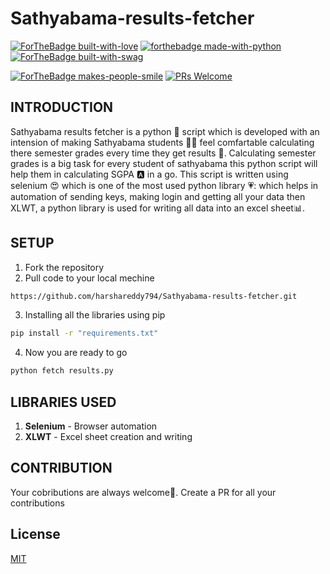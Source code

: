 # Sathyabama-results-fetcher
[![ForTheBadge built-with-love](http://ForTheBadge.com/images/badges/built-with-love.svg)](https://GitHub.com/harshareddy794/)
[![forthebadge made-with-python](http://ForTheBadge.com/images/badges/made-with-python.svg)](https://www.python.org/)
[![ForTheBadge built-with-swag](http://ForTheBadge.com/images/badges/built-with-swag.svg)](https://GitHub.com/harshareddy794/)

[![ForTheBadge makes-people-smile](http://ForTheBadge.com/images/badges/makes-people-smile.svg)](http://ForTheBadge.com)
[![PRs Welcome](https://img.shields.io/badge/PRs-welcome-brightgreen.svg?style=flat-square)](http://makeapullrequest.com)

## INTRODUCTION
Sathyabama results fetcher is a python :snake: script which is developed with an intension of making Sathyabama students :student: feel comfartable calculating there semester grades every time they get results :scroll:. Calculating semester grades is a big task for every student of sathyabama this python script will help them in calculating SGPA :a: in a go. This script is written using selenium :heart_eyes: which is one of the most used python library :heartpulse:: which helps in automation of sending keys, making login and getting all your data then XLWT, a python library is used for writing all data into an excel sheet:bar_chart:.


## SETUP
1. Fork the repository
2. Pull code to your local mechine 
```bash
https://github.com/harshareddy794/Sathyabama-results-fetcher.git
```
3. Installing all the libraries using pip
```bash 
pip install -r "requirements.txt"
```
4. Now you are ready to go
```bash
python fetch results.py
```

## LIBRARIES USED

1. **Selenium** - Browser automation
2. **XLWT** - Excel sheet creation and writing

## CONTRIBUTION 
Your cobributions are always welcome:hugs:. Create a PR for all your contributions


## License
[MIT](https://choosealicense.com/licenses/mit/)
